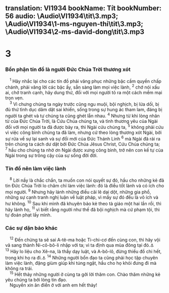 translation: VI1934
bookName: Tít 
bookNumber: 56
audio: \Audio\VI1934\tit\3.mp3; \Audio\VI1934\1-ms-nguyen-thi\tit\3.mp3; \Audio\VI1934\2-ms-david-dong\tit\3.mp3
-------

<div class="title"><h1>3</h1><h3>Bổn phận tín đồ là người Đức Chúa Trời thương xót</h3></div>
<span class="verse tit_3_1"> <sup>1</sup> Hãy nhắc lại cho các tín đồ phải vâng phục những bậc cầm quyền chấp chánh, phải vâng lời các bậc ấy, sẵn sàng làm mọi việc lành, </span>
<span class="verse tit_3_2"><sup>2</sup> chớ nói xấu ai, chớ tranh cạnh, hãy dung thứ, đối với mọi người tỏ ra một cách mềm mại trọn vẹn. <br/></span>
<span class="verse tit_3_3"> <sup>3</sup> Vì chưng chúng ta ngày trước cũng ngu muội, bội nghịch, bị lừa dối, bị đủ thứ tình dục dâm dật sai khiến, sống trong sự hung ác tham lam, đáng bị người ta ghét và tự chúng ta cũng ghét lẫn nhau. </span>
<span class="verse tit_3_4"><sup>4</sup> Nhưng từ khi lòng nhân từ của Đức Chúa Trời, là Cứu Chúa chúng ta, và tình thương yêu của Ngài đối với mọi người ta đã được bày ra, thì Ngài cứu chúng ta, </span>
<span class="verse tit_3_5"><sup>5</sup> không phải cứu vì việc công bình chúng ta đã làm, nhưng cứ theo lòng thương xót Ngài, bởi sự rửa về sự lại sanh và sự đổi mới của Đức Thánh Linh </span>
<span class="verse tit_3_6"><sup>6</sup> mà Ngài đã rải ra trên chúng ta cách dư dật bởi Đức Chúa Jêsus Christ, Cứu Chúa chúng ta; </span>
<span class="verse tit_3_7"><sup>7</sup> hầu cho chúng ta nhờ ơn Ngài được xưng công bình, trở nên con kế tự của Ngài trong sự trông cậy của sự sống đời đời. <br/></span>
<div class="title"><h3>Tín đồ nên làm việc lành</h3></div>
<span class="verse tit_3_8"> <sup>8</sup> Lời nầy là chắc chắn, ta muốn con nói quyết sự đó, hầu cho những kẻ đã tin Đức Chúa Trời lo chăm chỉ làm việc lành: đó là điều tốt lành và có ích cho mọi người. </span>
<span class="verse tit_3_9"><sup>9</sup> Nhưng hãy lánh những điều cãi lẽ dại dột, những gia phổ, những sự cạnh tranh nghị luận về luật pháp, vì mấy sự đó đều là vô ích và hư không. </span>
<span class="verse tit_3_10"><sup>10</sup> Sau khi mình đã khuyên bảo kẻ theo tà giáo một hai lần rồi, thì hãy lánh họ, </span>
<span class="verse tit_3_11"><sup>11</sup> vì biết rằng người như thế đã bội nghịch mà cứ phạm tội, thì tự đoán phạt lấy mình. <br/></span>
<div class="title"><h3>Các sự dặn bảo khác</h3></div>
<span class="verse tit_3_12"> <sup>12</sup> Đến chừng ta sẽ sai A-tê-ma hoặc Ti-chi-cơ đến cùng con, thì hãy vội vã sang thành Ni-cô-bô-li nhập với ta; vì ta định qua mùa đông tại đó.<a data-toggle="tooltip" data-placement="bottom" title="Cong 20:4; Eph 6:21-22; Co 4:7-8; 2Ti 4:12">⚓</a></span>
<span class="verse tit_3_13"><sup>13</sup> Hãy lo liệu cho Xê-na, là thầy dạy luật, và A-bô-lô, đừng thiếu đồ chi hết, trong khi họ ra đi.<a data-toggle="tooltip" data-placement="bottom" title="Cong 18:24; 1Co 16:12">⚓</a></span>
<span class="verse tit_3_14"><sup>14</sup> Những người bổn đạo ta cũng phải học tập chuyên làm việc lành, đặng giùm giúp khi túng ngặt, hầu cho họ khỏi đưng đi mà không ra trái. <br/></span>
<span class="verse tit_3_15"> <sup>15</sup> Hết thảy những người ở cùng ta gởi lời thăm con. Chào thăm những kẻ yêu chúng ta bởi lòng tin đạo. <br/> Nguyền xin ân điển ở với anh em hết thảy! <br/></span>
